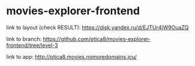 # movies-explorer-frontend

link to layout (check RESULT): https://disk.yandex.ru/d/EJTUr4jW9OuaZQ

link to branch: https://github.com/ptica8/movies-explorer-frontend/tree/level-3

link to app: http://ptica8.movies.nomoredomains.icu/